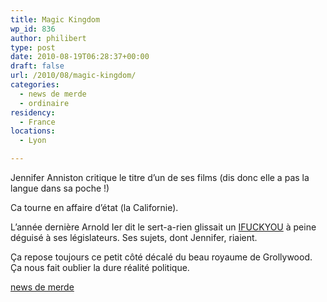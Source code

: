 ```yaml
---
title: Magic Kingdom
wp_id: 836
author: philibert
type: post
date: 2010-08-19T06:28:37+00:00
draft: false
url: /2010/08/magic-kingdom/
categories:
  - news de merde
  - ordinaire
residency:
  - France
locations:
  - Lyon

---
```

Jennifer Anniston critique le titre d&rsquo;un de ses films (dis donc elle a pas la langue dans sa poche !)

Ca tourne en affaire d&rsquo;état (la Californie). 

L&rsquo;année dernière Arnold Ier dit le sert-a-rien glissait un [IFUCKYOU][1] à peine déguisé à ses législateurs. Ses sujets, dont Jennifer, riaient. 

Ça repose toujours ce petit côté décalé du beau royaume de Grollywood. Ça nous fait oublier la dure réalité politique. 

[news de merde][2]

 [1]: http://www.parismatch.com/People-Match/Politique/Actu/Schwarzy-le-malpoli-140262/
 [2]: http://thetvrealist.com/gossip/Jennifer-Anistons-Name-Change-Gripe-5378940.html